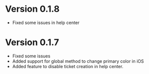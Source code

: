 # Version 0.1.8
- Fixed some issues in help center

# Version 0.1.7
- Fixed some issues
- Added support for global method to change primary color in iOS
- Added feature to disable ticket creation in help center.
